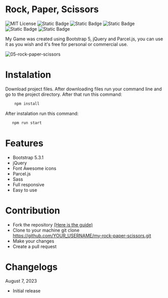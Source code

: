# Rock, Paper, Scissors

![MIT License](https://img.shields.io/badge/Author-S1mon009-blue.svg) ![Static Badge](https://img.shields.io/badge/HTML-html?logo=html5&labelColor=%23595959&color=%23E34F26) ![Static Badge](https://img.shields.io/badge/Sass-Sass?logo=sass&logoColor=%23CC6699&labelColor=%23555&color=%23CC6699) ![Static Badge](https://img.shields.io/badge/Bootstrap-bootstrap?logo=bootstrap&labelColor=%23595959&color=%237952B3) ![Static Badge](https://img.shields.io/badge/jQuery-jQuery?logo=jquery&logoColor=%230769AD&labelColor=%23555&color=%230769AD) ![Static Badge](https://img.shields.io/badge/Font%20Awesome-Font%20Awesome?logo=fontawesome&logoColor=%23528DD7&labelColor=%23555&color=%23528DD7)

My Game was created using Bootstrap 5, jQuery and Parcel.js, you can use it as you wish and it's free for personal or commercial use.

![05-rock-paper-scissors](https://github.com/S1mon009/JavaScript/assets/105738321/db34f014-ca9f-4130-b45f-f01c66ec28fe)

# Instalation

Download project files. After downloading files run your command line and go to the project directory. After that run this command:

```bash
    npm install
```

After instalation run this command:

```bash
   npm run start
```

# Features

- Bootstrap 5.3.1
- jQuery
- Font Awesome icons
- Parcel.js
- Sass
- Full responsive
- Easy to use

# Contribution

- Fork the repository [(Here is the guide)](https://docs.github.com/en/get-started/quickstart/fork-a-repo)
- Clone to your machine git clone https://github.com/YOUR_USERNAME/my-rock-paper-scissors.git
- Make your changes
- Create a pull request

# Changelogs

August 7, 2023

- Initial release
